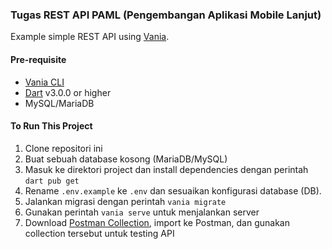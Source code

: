 ### Tugas REST API PAML (Pengembangan Aplikasi Mobile Lanjut)
Example simple REST API using [Vania](https://vdart.dev/docs/intro).

#### Pre-requisite
- [Vania CLI](https://vdart.dev/docs/Getting%20Started)
- [Dart](https://dart.dev/get-dart) v3.0.0 or higher
- MySQL/MariaDB

#### To Run This Project
1. Clone repositori ini
2. Buat sebuah database kosong (MariaDB/MySQL)
3. Masuk ke direktori project dan install dependencies dengan perintah `dart pub get`
4. Rename `.env.example` ke `.env` dan sesuaikan konfigurasi database (DB).
5. Jalankan migrasi dengan perintah `vania migrate`
6. Gunakan perintah `vania serve` untuk menjalankan server
7. Download [Postman Collection](./PAML_REST_API.postman_collection.json), import ke Postman, dan gunakan collection tersebut untuk testing API
